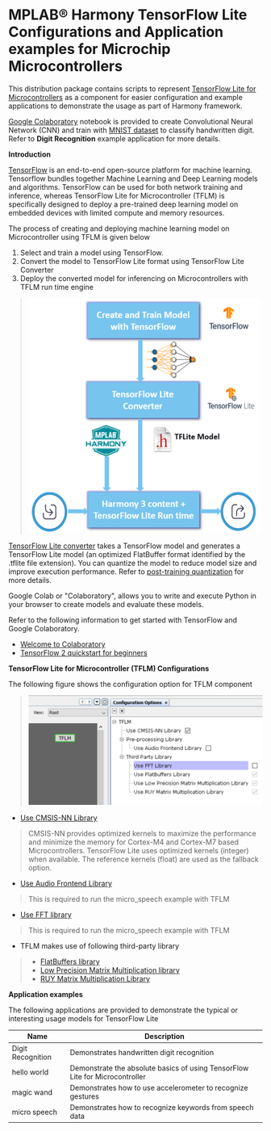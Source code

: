 # MPLAB® Harmony TensorFlow Lite Configurations and Application examples for Microchip Microcontrollers

This distribution package contains scripts to represent [TensorFlow Lite for Microcontrollers](https://github.com/tensorflow/tflite-micro) as a component for easier configuration 
and example applications to demonstrate the usage as part of Harmony framework.

[Google Colaboratory](https://github.com/Microchip-MPLAB-Harmony/tflite/scripts/digit_recognition/Digit_Recognition.ipynb) notebook is provided 
to create Convolutional Neural Network (CNN) and train with [MNIST dataset](http://yann.lecun.com/exdb/mnist/) to classify handwritten digit. 
Refer to **Digit Recognition** example application for more details.  

**Introduction**

[TensorFlow](https://github.com/tensorflow/tensorflow) is an end-to-end open-source platform for machine learning. Tensorflow bundles together Machine Learning and Deep Learning models and algorithms. 
TensorFlow can be used for both network training and inference, whereas TensorFlow Lite for Microcontroller (TFLM) is specifically designed to deploy a pre-trained deep learning model on 
embedded devices with limited compute and memory resources.

The process of creating and deploying machine learning model on Microcontroller using TFLM is given below
1. Select and train a model using TensorFlow.
2. Convert the model to TensorFlow Lite format using TensorFlow Lite Converter
3. Deploy the converted model for inferencing on Microcontrollers with TFLM run time engine

> ![ml flow](GUID-22605FE6-45D8-43B3-9032-3E389043C741-low.png)

[TensorFlow Lite converter](https://www.tensorflow.org/lite/convert/) takes a TensorFlow model and generates a TensorFlow Lite model  (an optimized FlatBuffer format identified by the .tflite file extension). 
You can quantize the model to reduce model size and improve execution performance. Refer to [post-training quantization](https://www.tensorflow.org/lite/performance/post_training_quantization) for more details. 

Google Colab or "Colaboratory", allows you to write and execute Python in your browser to create models and evaluate these models. 

Refer to the following information to get started with TensorFlow and Google Colaboratory. 
- [Welcome to Colaboratory](https://colab.research.google.com/notebooks/welcome.ipynb)
- [TensorFlow 2 quickstart for beginners](https://www.tensorflow.org/tutorials/quickstart/beginner)


**TensorFlow Lite for Microcontroller (TFLM) Configurations**

The following figure shows the configuration option for TFLM component

> ![tflite_configuration](GUID-9EA6AB48-E483-4787-9F41-C7F96B67D615-low.png)

- [Use CMSIS-NN Library](https://github.com/ARM-software/CMSIS_5/tree/develop/CMSIS/NN)
> CMSIS-NN provides optimized kernels to maximize the performance and minimize the memory for Cortex-M4 and Cortex-M7 based Microcontrollers.
> TensorFlow Lite uses optimized kernels (integer) when available. The reference kernels (float) are used as the fallback option.

- [Use Audio Frontend Library](https://github.com/tensorflow/tflite-micro/tree/main/tensorflow/lite/experimental/microfrontend)
> This is required to run the micro_speech example with TFLM

- [Use FFT library](https://github.com/mborgerding/kissfft)
> This is required to run the micro_speech example with TFLM

- TFLM makes use of following third-party library
> - [FlatBuffers library](https://github.com/google/flatbuffers)
> - [Low Precision Matrix Multiplication library](https://github.com/google/gemmlowp)
> - [RUY Matrix Multiplication Library](https://github.com/google/ruy)

**Application examples**

The following applications are provided to demonstrate the typical or interesting usage models for TensorFlow Lite

|Name| Description|
|---|---|
|Digit Recognition|Demonstrates handwritten digit recognition|
|hello world|Demonstrate the absolute basics of using TensorFlow Lite for Microcontroller|
|magic wand|Demonstrates how to use accelerometer to recognize gestures|
|micro speech|Demonstrates how to recognize keywords from speech data|